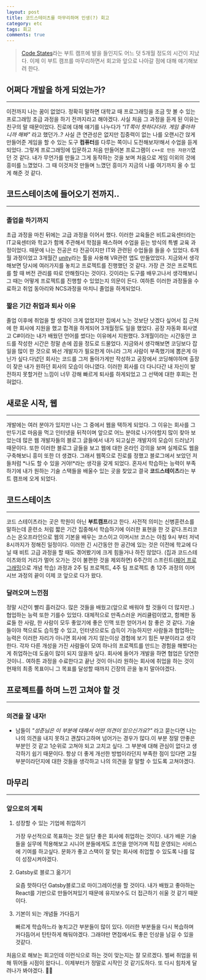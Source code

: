 ```yaml
---
layout: post
title: 코드스테이츠를 마무리하며 인생(?) 회고
category: etc
tags: 회고
comments: true
---
```


>[Code States](https://www.codestates.com/)라는 부트 캠프에 발을 들인지도 어느 덧 5개월 정도의 시간이 지났다. 이제 이 부트 캠프를 마무리하면서 회고와 앞으로 나아갈 점에 대해 얘기해보려 한다.

## 어쩌다 개발을 하게 되었는가?
---

이전까지 나는 꿈이 없었다. 정확히 말하면 대학교 때 프로그래밍을 조금 맛 볼 수 있는 프로그래밍 초급 과정을 하기 전까지라고 해야겠다. 사실 처음 그 과정을 듣게 된 이유는 친구의 말 때문이었다. 진로에 대해 얘기를 나누다가 *"IT쪽이 핫하다더라. 게임 좋아하니까 해봐"* 라고 했던가..? 사실 큰 연관성은 없지만 집중력이 없는 나를 오랜시간 앉게 만들어준 게임을 할 수 있는 도구 **컴퓨터**를 다루는 쪽이니 도전해보자!해서 수업을 듣게 되었다. 그렇게 프로그래밍에 입문하고 처음 만들어본 프로그램이 `c++로 만든 자판기`였던 것 같다. 내가 무언가를 만들고 그게 동작하는 것을 보며 처음으로 게임 이외의 것에 흥미를 느꼈었다. 그 때 이것저것 만들며 느꼈던 흥미가 지금의 나를 여기까지 올 수 있게 해준 것 같다.

## 코드스테이츠에 들어오기 전까지..
---

### 졸업을 하기까지

초급 과정을 마친 뒤에는 고급 과정을 이어서 했다. 이러한 교육들은 비트교육센터라는 IT교육센터와 학교가 함께 주관해서 학점을 패스하며 수업을 듣는 방식의 특별 교육 과정이었다. 때문에 나는 전공은 타 전공이지만 IT와 관련된 수업들을 들을 수 있었다. 6개월 과정이었고 3개월간 [unity](https://unity.com/kr)라는 툴을 사용해 VR관련 앱도 만들었었다. 지금와서 생각해보면 당시에 여러가지를 놓치고 프로젝트를 진행했던 것 같다. 가장 큰 것은 프로젝트를 할 때 버전 관리를 따로 안해줬다는 것이다. 깃이라는 도구를 배우고나서 생각해보니 그 때는 어떻게 프로젝트를 진행할 수 있었는지 의문이 든다. 여하튼 이러한 과정들을 수료하고 취업 동아리와 NCS과정을 마치니 졸업을 하게되었다. 

### 짧은 기간 취업과 퇴사 이유

졸업 이후에 취업을 할 생각이 크게 없었지만 집에서 노는 것보단 낫겠다 싶어서 집 근처에 한 회사에 지원을 했고 합격을 하게되어 3개월정도 일을 했었다. 공장 자동화 회사였고 C#이라는 내가 배웠던 언어를 썼다는 이유에서 지원했다. 3개월이라는 시간동안 코드를 작성한 시간은 정말 손에 꼽을 정도로 드물었다. 지금와서 생각해보면 코딩보다 잡일을 많이 한 것으로 봐선 개발자가 필요한게 아니라 그저 사람이 부족했기에 뽑은게 아닌가 싶다.다녔던 회사는 코드를 그저 돌아가게만 작성하고 공장에서 코딩해야하며 출장이 잦은 내가 원하던 회사의 모습이 아니였다. 이러한 회사를 더 다니다간 내 자신이 발전하지 못할거란 느낌이 너무 강해 빠르게 퇴사를 하게되었고 그 선택에 대한 후회는 전혀없다.

## 새로운 시작, 웹
---

개발에는 여러 분야가 있지만 나는 그 중에서 웹을 택하게 되었다. 그 이유는 회사를 그만두기로 마음을 먹고 인터넷을 뒤적이며 앞으로 어느 분야로 나가야할지 많이 찾아 보았는데 많은 웹 개발자들의 블로그 글들에서 내가 되고싶은 개발자의 모습이 드러났기 때문이다. 또한 이러한 블로그 글들을 보고 웹에 대한 온라인 강의을 보며 실제로도 웹을 구축해보니 흥미 또한 더 생겼다. 그래서 웹쪽으로 진로를 정했고 블로그에서 보았던 저들처럼 *나도 할 수 있을 거야!*라는 생각을 갖게 되었다. 혼자서 학습하는 능력이 부족하기에 내가 원하는 기술 스택들을 배울수 있는 곳을 찾았고 결국 **코드스테이츠**라는 부트 캠프에 오게 되었다.

## 코드스테이츠
---

코드 스테이츠라는 곳은 학원이 아닌 **부트캠프**라고 한다. 사전적 의미는 신병훈련소를 말하는데 훈련소 처럼 짧은 기간 집중해서 학습하기에 이러한 표현을 한 것 같다.프리코스는 온오프라인으로 웹의 기본을 배우는 코스이고  이머시브 코스는 아침 9시 부터 저녁 8시까지가 정해진 일정이다. 이러한 긴 시간동안 한 공간에 있는 것은 이전에 학교에 다닐 때 비트 고급 과정을 할 때도 겪어봤기에 크게 힘들거나 하진 않았다. (집과 코드스테이츠와의 거리가 멀어 오가는 것이 불편한 것을 제외하면) 6주간의 스프린트([페어 프로그래밍](https://medium.com/qandastudy/mathpresso-%EA%B0%9C%EB%B0%9C%EB%B0%A9%EB%B2%95%EB%A1%A0-1-%ED%8E%98%EC%96%B4-%ED%94%84%EB%A1%9C%EA%B7%B8%EB%9E%98%EB%B0%8D-pair-programing-f7d07ac323d0)으로 개념 학습) 과정과 2주 팀 프로젝트, 4주 팀 프로젝트 총 12주 과정의 이머시브 과정의 끝이 이제 코 앞으로 다가 왔다. 

### 달려오며 느낀점

정말 시간이 빨리 흘러갔다. 많은 것들을 배웠고(앞으로 배워야 할 것들이 더 많지만..) 협업하는 능력 또한 기를수 있었다. 대체적으로 만족스러운 커리큘럼이였고, 함께한 동료들 한 사람, 한 사람이 모두 좋았기에 좋은 인맥 또한 얻어가서 참 좋은 것 같다. 기술들이야 책으로도 습득할 수 있고, 인터넷으로도 습득이 가능하지만 사람들과 협업하는 능력은 이러한 자리가 아니면 회사에 가지 않는이상 경험에 보기 힘든 부분이라고 생각한다. 각자 다른 개성을 가진 사람들이 모여 하나의 프로젝트를 만드는 경험을 해봤다는게 취업하는데 도움이 많이 되지 않을까 싶다. 회사에 들어가 개발을 하면 협업은 당연한 것이니.. 여하튼 과정을 수료한다고 끝난 것이 아니라 원하는 회사에 취업을 하는 것이 현재의 최종 목표이니 그 목표를 달성할 때까지 긴장의 끈을 놓지 말아야겠다.

## 프로젝트를 하며 느낀 고쳐야 할 것
---

### 의견을 잘 내자!
  - 남들이 *"성준님은 이 부분에 대해서 어떤 의견이 있으신가요?"* 라고 묻는다면 나는 나의 의견을 내지 못하고 괜찮다고하며 넘어가는 경우가 많다.이 부분 정말 안좋은 부분인 것 같고 1순위로 고쳐야 되고 고치고 싶다. 그 부분에 대해 관심이 없다고 생각하기 쉽기 때문이다. 항상 더 좋게 개선한 방법이라던지 부족한 점이 있다면 고칠 부분이라던지에 대한 것들을 생각하고 나의 의견을 잘 말할 수 있도록 고쳐야겠다. 

## 마무리
---
### 앞으로의 계획
  1. 성장할 수 있는 기업에 취업하기

      가장 우선적으로 목표하는 것은 일단 좋은 회사에 취업하는 것이다. 내가 배운 기술들을 실무에 적용해보고 시니어 분들에게도 조언을 얻어가며 직접 운영되는 서비스에 기여를 하고싶다. 문화가 좋고 스택이 잘 맞는 회사에 취업할 수 있도록 나를 많이 성장시켜야겠다.
  2. Gatsby로 블로그 옮기기

      요즘 핫하다던 Gatsby블로그로 마이그레이션을 할 것이다. 내가 배웠고 좋아하는 React를 기반으로 만들어져있기 때문에 유지보수도 더 접근하기 쉬울 것 같기 때문이다.

  3. 기본이 되는 개념들 가다듬기

      빠르게 학습하느라 놓치고간 부분들이 많이 있다. 이러한 부분들을 다시 복습하며 가다듬어서 탄탄하게 해둬야겠다. 그래야만 면접에서도 좋은 인상을 남길 수 있을 것같다.

처음으로 해보는 회고인데 이런식으로 하는 것이 맞는지는 잘 모르겠다. 벌써 취업을 위해 뛰어들 시점이 왔다니.. 이제부터가 정말로 시작인 것 같기도하다. 또 다시 힘차게 달려나가 봐야겠다. 🏃🏻‍